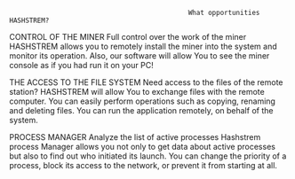                                                  What opportunities HASHSTREM?

CONTROL OF THE MINER
Full control over the work of the miner
HASHSTREM allows you to remotely install the miner into the system and monitor its operation. Also, our software will allow You to see the miner console as if you had run it on your PC!

THE ACCESS TO THE FILE SYSTEM
Need access to the files of the remote station?
HASHSTREM will allow You to exchange files with the remote computer. You can easily perform operations such as copying, renaming and deleting files. You can run the application remotely, on behalf of the system.

PROCESS MANAGER
Analyze the list of active processes
Hashstrem process Manager allows you not only to get data about active processes but also to find out who initiated its launch. You can change the priority of a process, block its access to the network, or prevent it from starting at all.
